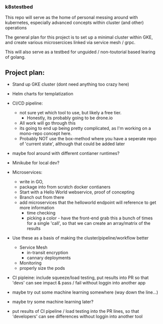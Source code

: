 ### k8stestbed

This repo will serve as the home of personal messing around with kubernetes, especially advanced concepts within cluster (and other) operations

The general plan for this project is to set up a minimal cluster within GKE, and create various microsercices linked via service mesh / grpc. 

This will also serve as a testbed for unguided / non-toutorial based learing of golang. 


## Project plan:

* Stand up GKE cluster (dont need anything too crazy here)
* Helm charts for templatization
* CI/CD pipeline:
    * not sure yet which tool to use, but likely a free tier.
        * Honestly, its probably going to be drone.io
    * All work will go through this
    * its going to end up being pretty complicated, as I'm working on a mono-repo concept here.
    * Probably NOT use the box-method where you have a seperate repo of 'current state', although that could be added later
* maybe fool around with different contianer runtimes?
* Minikube for local dev?
* Microservices:
    * write in GO, 
    * package into from scratch docker contianers
    * Start with a Hello World webservice, proof of concepting
    * Branch out from there
    * add microservices that the helloworld endpoint will reference to get more information
        * time checking
        * picking a color - have the front-end grab this a bunch of times for a single 'call', so that we can create an array/matrix of the results
* Use these as a basis of making the cluster/pipeline/workflow better
    * Service Mesh
        * in-transit encryption
        * cannary deployments
    * Monitoring
    * properly size the pods


* CI pipleine: include squeeze/load testing, put results into PR so that 'devs' can see impact & pass / fail without loggin into another app
*  maybe try out some machine learning somewhere (way down the line...)
        

* maybe try some machine learning later?
* put results of CI pipeline / load testing into the PR lines, so that 'developers' can see differences without loggin into another tool
